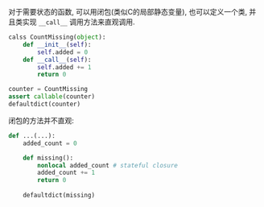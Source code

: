 对于需要状态的函数, 可以用闭包(类似C的局部静态变量), 也可以定义一个类, 并且类实现 `__call__` 调用方法来直观调用.

```python
calss CountMissing(object):
	def __init__(self):
		self.added = 0
	def __call__(self):
		self.added += 1
		return 0

counter = CountMissing
assert callable(counter)
defaultdict(counter)
```

闭包的方法并不直观:

```python
def ...(...):
	added_count = 0

	def missing():
		nonlocal added_count # stateful closure
		added_count += 1
		return 0
		
	defaultdict(missing)
```